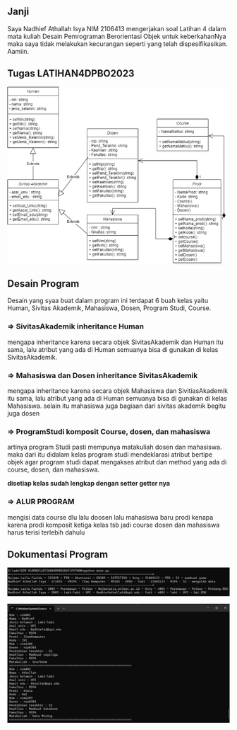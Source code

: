 ## Janji
Saya Nadhief Athallah Isya NIM 2106413 mengerjakan soal Latihan 4
dalam mata kuliah Desain Pemrograman Berorientasi Objek untuk keberkahanNya
maka saya tidak melakukan kecurangan seperti yang telah dispesifikasikan.
Aamiin.

## Tugas LATIHAN4DPBO2023
![Alt text](uml.png)
## Desain Program
Desain yang syaa buat dalam program ini terdapat 6 buah kelas yaitu Human, Sivitas Akademik, Mahasiswa, Dosen, Program Studi, Course.

### => SivitasAkademik inheritance Human
mengapa inheritance karena secara objek SivitasAkademik dan Human itu sama, lalu atribut yang ada di Human semuanya bisa di gunakan di kelas SivitasAkademik.

### => Mahasiswa dan Dosen inheritance SivitasAkademik 
mengapa inheritance karena secara objek Mahasiswa dan SivitiasAkademik itu sama, lalu atribut yang ada di Human semuanya bisa di gunakan di kelas Mahasiswa. selain itu mahasiswa juga bagiaan dari sivitas akademik begitu juga dosen

### => ProgramStudi komposit Course, dosen, dan mahasiswa
artinya program Studi pasti mempunya matakuliah dosen dan mahasiswa. maka dari itu didalam kelas program studi mendeklarasi atribut bertipe objek agar program studi dapat mengakses atribut dan method yang ada di course, dosen, dan mahasiswa.

**disetiap kelas sudah lengkap dengan setter getter nya**

### => ALUR PROGRAM
mengisi data course dlu lalu doosen lalu mahasiswa baru prodi kenapa karena prodi komposit ketiga kelas tsb jadi course dosen dan mahasiswa harus terisi terlebih dahulu
## Dokumentasi Program
![Alt text](dokumentasipy.png)

![Alt text](dokumentasi.png)